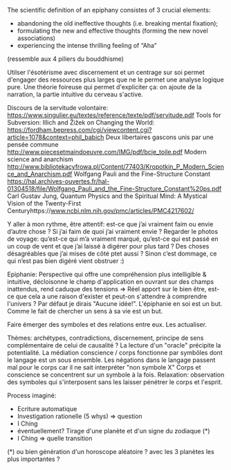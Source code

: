 The scientific definition of an epiphany consistes of 3 crucial elements:
- abandoning the old ineffective thoughts (i.e. breaking mental fixation);
- formulating the new and effective thoughts (forming the new novel associations)
- experiencing the intense thrilling feeling of “Aha”

(ressemble aux 4 piliers du bouddhisme)

Utilser l'ésotérisme avec discernement et un centrage sur soi permet d'engager des ressources plus larges que ne le permet une analyse logique pure.
Une théorie foireuse qui permet d'expliciter ça: on ajoute de la narration, la partie intuitive du cerveau s'active.

Discours de la servitude volontaire: https://www.singulier.eu/textes/reference/texte/pdf/servitude.pdf
Tools for Subversion: Illich and Žižek on Changing the World:
https://fordham.bepress.com/cgi/viewcontent.cgi?article=1078&context=phil_babich
Deux libertaires gascons unis par une pensée commune
http://www.piecesetmaindoeuvre.com/IMG/pdf/bcje_toile.pdf
Modern science and anarchism
http://www.bibliotekacyfrowa.pl/Content/77403/Kropotkin_P_Modern_Science_and_Anarchism.pdf
Wolfgang Pauli and the Fine-Structure Constant
https://hal.archives-ouvertes.fr/hal-01304518/file/Wolfgang_Pauli_and_the_Fine-Structure_Constant%20ps.pdf
Carl Gustav Jung, Quantum Physics and the Spiritual Mind: A Mystical Vision of the Twenty-First Centuryhttps://www.ncbi.nlm.nih.gov/pmc/articles/PMC4217602/

Y aller à mon rythme, être attentif: est-ce que j’ai vraiment faim ou envie d’autre chose ? Si j’ai faim de quoi j’ai vraiment envie ? Regarder le photos de voyage: qu’est-ce qui m’a vraiment marqué, qu’est-ce qui est passé en un coup de vent et que j’ai laissé à digérer pour plus tard ? Des choses désagréables que j’ai mises de côté ptet aussi ?
Sinon c’est dommage, ce qui n’est pas bien digéré vient obstruer :)



Epiphanie:
Perspective qui offre une compréhension plus intelligible & intuitive, décloisonne le champ d'application en ouvrant sur des champs inattendus, rend caduque des tensions
=> Réel apport sur le bien être, est-ce que cela a une raison d'exister et peut-on s'attendre à comprendre l'univers ? Par défaut je dirais "Aucune idée!". L'épiphanie en soi est un but.
Comme le fait de chercher un sens à sa vie est un but.

Faire émerger des symboles et des relations entre eux. Les actualiser.

Thèmes: archétypes, contradictions, discernement, principe de sens complémentaire de celui de causalité ?
La lecture d'un "oracle" précipite la potentialité.
La médiation conscience / corps fonctionne par symbôles dont le langage est un sous ensemble.
Les négations dans le langage passent mal pour le corps car il ne sait interpréter "non symbole X"
Corps et conscience se concentrent sur un symbole à la fois.
Relaxation: observation des symboles qui s'interposent sans les laisser pénétrer le corps et l'esprit.


Process imaginé:
- Ecriture automatique
- Investigation rationelle (5 whys) => question
- I Ching
- éventuellement? Tirage d'une planète et d'un signe du zodiaque (*)
- I Ching => quelle transition

(*) ou bien génération d'un horoscope aléatoire ? avec les 3 planètes les plus importantes ?